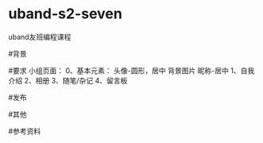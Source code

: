 # uband-s2-seven
uband友班编程课程

#背景

#要求
小组页面：
0、基本元素：
头像-圆形，居中
背景图片
昵称-居中
1、自我介绍
2、相册
3、随笔/杂记
4、留言板

#发布

#其他

#参考资料
